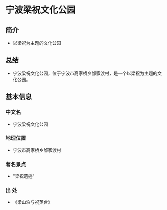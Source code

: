 # 宁波梁祝文化公园
## 简介
- 以梁祝为主题的文化公园
## 总结
- 宁波梁祝文化公园，位于宁波市高家桥乡邰家渡村，是一个以梁祝为主题的文化公园。
## 基本信息
### 中文名
- 宁波梁祝文化公园
### 地理位置
- 宁波市高家桥乡邰家渡村
### 著名景点
- \"梁祝遗迹\"
### 出    处
- 《梁山泊与祝英台》
